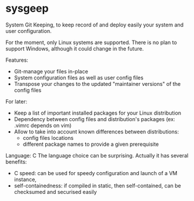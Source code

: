 # sysgeep
System Git Keeping, to keep record of and deploy easily your system and user configuration.

For the moment, only Linux systems are supported.
There is no plan to support Windows, although it could change in the future.

Features:
- Git-manage your files in-place
- System configuration files as well as user config files
- Transpose your changes to the updated "maintainer versions" of the config files

For later:
- Keep a list of important installed packages for your Linux distribution
- Dependency between config files and distribution's packages (ex: .vimrc depends on vim)
- Allow to take into account known differences between distributions:
  * config files locations
  * different package names to provide a given prerequisite

Language: C
The language choice can be surprising.
Actually it has several benefits:
  - C speed: can be used for speedy configuration and launch of a VM instance,
  - self-containedness: if compiled in static, then self-contained, can be checksumed and securised easily
